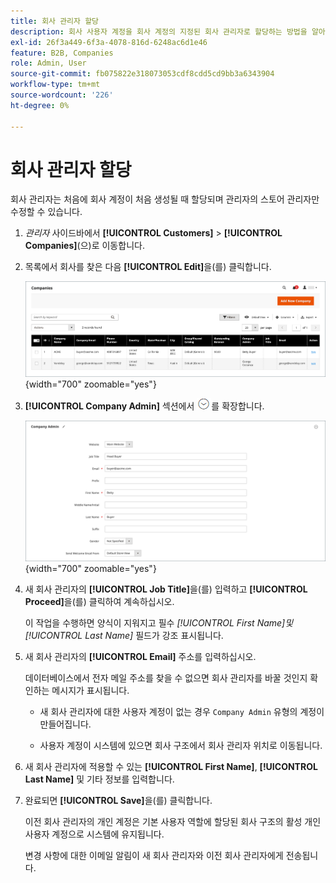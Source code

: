 ```yaml
---
title: 회사 관리자 할당
description: 회사 사용자 계정을 회사 계정의 지정된 회사 관리자로 할당하는 방법을 알아봅니다.
exl-id: 26f3a449-6f3a-4078-816d-6248ac6d1e46
feature: B2B, Companies
role: Admin, User
source-git-commit: fb075822e318073053cdf8cdd5cd9bb3a6343904
workflow-type: tm+mt
source-wordcount: '226'
ht-degree: 0%

---
```


# 회사 관리자 할당

회사 관리자는 처음에 회사 계정이 처음 생성될 때 할당되며 관리자의 스토어 관리자만 수정할 수 있습니다.

1. _관리자_ 사이드바에서 **[!UICONTROL Customers]** > **[!UICONTROL Companies]**(으)로 이동합니다.

1. 목록에서 회사를 찾은 다음 **[!UICONTROL Edit]**&#x200B;을(를) 클릭합니다.

   ![회사](./assets/companies-grid.png){width="700" zoomable="yes"}

1. **[!UICONTROL Company Admin]** 섹션에서 ![확장 선택기](../assets/icon-display-expand.png)를 확장합니다.

   ![회사 관리자](./assets/company-create-company-admin.png){width="700" zoomable="yes"}

1. 새 회사 관리자의 **[!UICONTROL Job Title]**&#x200B;을(를) 입력하고 **[!UICONTROL Proceed]**&#x200B;을(를) 클릭하여 계속하십시오.

   이 작업을 수행하면 양식이 지워지고 필수 _[!UICONTROL First Name]_및_[!UICONTROL Last Name]_ 필드가 강조 표시됩니다.

1. 새 회사 관리자의 **[!UICONTROL Email]** 주소를 입력하십시오.

   데이터베이스에서 전자 메일 주소를 찾을 수 없으면 회사 관리자를 바꿀 것인지 확인하는 메시지가 표시됩니다.

   - 새 회사 관리자에 대한 사용자 계정이 없는 경우 `Company Admin` 유형의 계정이 만들어집니다.

   - 사용자 계정이 시스템에 있으면 회사 구조에서 회사 관리자 위치로 이동됩니다.

1. 새 회사 관리자에 적용할 수 있는 **[!UICONTROL First Name]**, **[!UICONTROL Last Name]** 및 기타 정보를 입력합니다.

1. 완료되면 **[!UICONTROL Save]**&#x200B;을(를) 클릭합니다.

   이전 회사 관리자의 개인 계정은 기본 사용자 역할에 할당된 회사 구조의 활성 개인 사용자 계정으로 시스템에 유지됩니다.

   변경 사항에 대한 이메일 알림이 새 회사 관리자와 이전 회사 관리자에게 전송됩니다.
